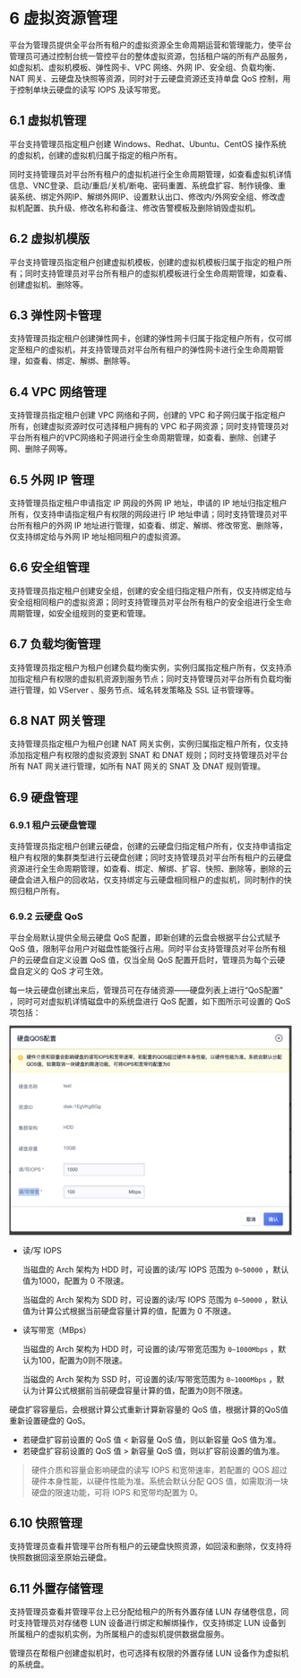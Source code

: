 # 6 虚拟资源管理

平台为管理员提供全平台所有租户的虚拟资源全生命周期运营和管理能力，使平台管理员可通过控制台统一管控平台的整体虚拟资源，包括租户端的所有产品服务，如虚拟机、虚拟机模板、弹性网卡、VPC 网络、外网 IP、安全组、负载均衡、NAT 网关、云硬盘及快照等资源，同时对于云硬盘资源还支持单盘 QoS 控制，用于控制单块云硬盘的读写 IOPS 及读写带宽。

## 6.1 虚拟机管理

平台支持管理员指定租户创建 Windows、Redhat、Ubuntu、CentOS 操作系统的虚拟机，创建的虚拟机归属于指定的租户所有。

同时支持管理员对平台所有租户的虚拟机进行全生命周期管理，如查看虚拟机详情信息、VNC登录、启动/重启/关机/断电、密码重置、系统盘扩容、制作镜像、重装系统、绑定外网IP、解绑外网IP、设置默认出口、修改内/外网安全组、修改虚拟机配置、执升级、修改名称和备注、修改告警模板及删除销毁虚拟机。

## 6.2 虚拟机模版

平台支持管理员指定租户创建虚拟机模板，创建的虚拟机模板归属于指定的租户所有；同时支持管理员对平台所有租户的虚拟机模板进行全生命周期管理，如查看、创建虚拟机、删除等。

## 6.3 弹性网卡管理

支持管理员指定租户创建弹性网卡，创建的弹性网卡归属于指定租户所有，仅可绑定至租户的虚拟机，并支持管理员对平台所有租户的弹性网卡进行全生命周期管理，如查看、绑定、解绑、删除等。

## 6.4 VPC 网络管理

支持管理员指定租户创建 VPC 网络和子网，创建的 VPC 和子网归属于指定租户所有，创建虚拟资源时仅可选择租户拥有的 VPC 和子网资源；同时支持管理员对平台所有租户的VPC网络和子网进行全生命周期管理，如查看、删除、创建子网、删除子网等。

## 6.5 外网 IP 管理

支持管理员指定租户申请指定 IP 网段的外网 IP 地址，申请的 IP 地址归指定租户所有，仅支持申请指定租户有权限的网段进行 IP 地址申请；同时支持管理员对平台所有租户的外网 IP 地址进行管理，如查看、绑定、解绑、修改带宽、删除等，仅支持绑定给与外网 IP 地址相同租户的虚拟资源。

## 6.6 安全组管理

支持管理员指定租户创建安全组，创建的安全组归指定租户所有，仅支持绑定给与安全组相同租户的虚拟资源；同时支持管理员对平台所有租户的安全组进行全生命周期管理，如安全组规则的变更和管理。

## 6.7 负载均衡管理

支持管理员指定租户为租户创建负载均衡实例，实例归属指定租户所有，仅支持添加指定租户有权限的虚拟机资源到服务节点；同时支持管理员对平台所有负载均衡进行管理，如  VServer 、服务节点、域名转发策略及 SSL 证书管理等。

## 6.8 NAT 网关管理

支持管理员指定租户为租户创建 NAT 网关实例，实例归属指定租户所有，仅支持添加指定租户有权限的虚拟资源到 SNAT 和 DNAT 规则；同时支持管理员对平台所有 NAT 网关进行管理，如所有 NAT 网关的 SNAT 及 DNAT 规则管理。

## 6.9 硬盘管理

### 6.9.1 租户云硬盘管理

支持管理员指定租户创建云硬盘，创建的云硬盘归指定租户所有，仅支持申请指定租户有权限的集群类型进行云硬盘创建；同时支持管理员对平台所有租户的云硬盘资源进行全生命周期管理，如查看、绑定、解绑、扩容、快照、删除等，删除的云硬盘会进入租户的回收站，仅支持绑定与云硬盘相同租户的虚拟机，同时制作的快照归租户所有。

### 6.9.2 云硬盘 QoS

平台全局默认提供全局云硬盘 QoS 配置，即新创建的云盘会根据平台公式赋予 QoS 值，限制平台用户对磁盘性能强行占用。同时平台支持管理员对平台所有租户的云硬盘自定义设置 QoS 值，仅当全局 QoS 配置开启时，管理员为每个云硬盘自定义的  QoS  才可生效。

每一块云硬盘创建出来后，管理员可在存储资源——硬盘列表上进行“QoS配置” ，同时可对虚拟机详情磁盘中的系统盘进行 QoS 配置，如下图所示可设置的 QoS 项包括：

![volumeqos](/images/adminguide/volumeqos.png)

* 读/写 IOPS

  当磁盘的 Arch 架构为 HDD 时，可设置的读/写 IOPS 范围为 `0~50000` ，默认值为1000，配置为 0 不限速。

  当磁盘的 Arch 架构为 SDD 时，可设置的读/写 IOPS 范围为 `0~50000` ，默认值为计算公式根据当前硬盘容量计算的值，配置为 0 不限速。

- 读写带宽（MBps）

  当磁盘的 Arch 架构为 HDD 时，可设置的读/写带宽范围为 `0~1000Mbps` ，默认为100，配置为0则不限速。

  当磁盘的 Arch 架构为 SSD 时，可设置的读/写带宽范围为 `0~1000Mbps` ，默认为计算公式根据前当前硬盘容量计算的值，配置为0则不限速。

硬盘扩容容量后，会根据计算公式重新计算新容量的 QoS 值，根据计算的QoS值重新设置硬盘的 QoS。

- 若硬盘扩容前设置的 QoS 值  < 新容量 QoS 值，则以新容量 QoS 值为准。
- 若硬盘扩容前设置的 QoS 值 > 新容量 QoS 值，则以扩容前设置的值为准。

> 硬件介质和容量会影响硬盘的读写 IOPS 和宽带速率，若配置的 QOS 超过硬件本身性能，以硬件性能为准。系统会默认分配 QOS 值，如需取消一块硬盘的限速功能，可将 IOPS 和宽带均配置为 0。

## 6.10 快照管理

支持管理员查看并管理平台所有租户的云硬盘快照资源，如回滚和删除，仅支持将快照数据回滚至原始云硬盘。

## 6.11 外置存储管理

支持管理员查看并管理平台上已分配给租户的所有外置存储 LUN 存储卷信息，同时支持管理员对存储卷 LUN 设备进行绑定和解绑操作，仅支持绑定 LUN 设备到所属租户的虚拟机实例，为所属租户的虚拟机提供数据盘服务。

管理员在帮租户创建虚拟机时，也可选择有权限的外置存储 LUN 设备作为虚拟机的系统盘。


